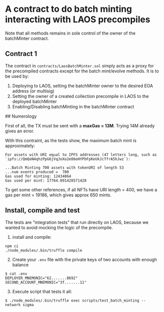 # A contract to do batch minting interacting with LAOS precompiles

Note that all methods remains in sole control of the owner of the batchMinter contract.

## Contract 1

The contract in `contracts/LaosBatchMinter.sol` simply acts as a proxy for the precompiled contracts except
for the batch mint/evolve methods. It is to be used by:

1. Deploying to LAOS, setting the batchMinter owner to the desired EOA address (or multisig)
2. Setting the owner of a created collection precompile in LAOS to the deployed batchMinter
3. Enabling/Disabling batchMinting in the batchMinter contract

## Numerology

First of all, the TX must be sent with a **maxGas = 13M**. Trying 14M already gives an error.

With this contraint, as the tests show, the maximum batch mint is approximately:

```
For assets with URI equal to IPFS addresses (47 letters long, such as `ipfs://QmQeN4qhzPpG6jVqJoXo2e86eHYPbFpKeUkJcTfrA5hJwz`):

...Batch Minting 700 assets with tokenURI of length 53
...num events produced =  700
Gas used for minting: 12434864
Gas used per mint: 17764.091428571428
```

To get some other references, if all NFTs have URI length = 400, we have a gas per mint = 19186, which gives approx 650 mints.


## Install, compile and test

The tests are "integration tests" that run directly on LAOS, because we wanted to avoid mocking the logic of the precompile.

1. install and compile:
```shell
npm ci
./node_modules/.bin/truffle compile
```

2. Create your `.env` file with the private keys of two accounts with enough balance

```shell
$ cat .env
DEPLOYER_MNEMONIC="62.......8692"
SECOND_ACCOUNT_MNEMONIC="3f.......11"
```

3. Execute script that tests it all:
```shell
$ ./node_modules/.bin/truffle exec scripts/test_batch_minting --network sigma
```

